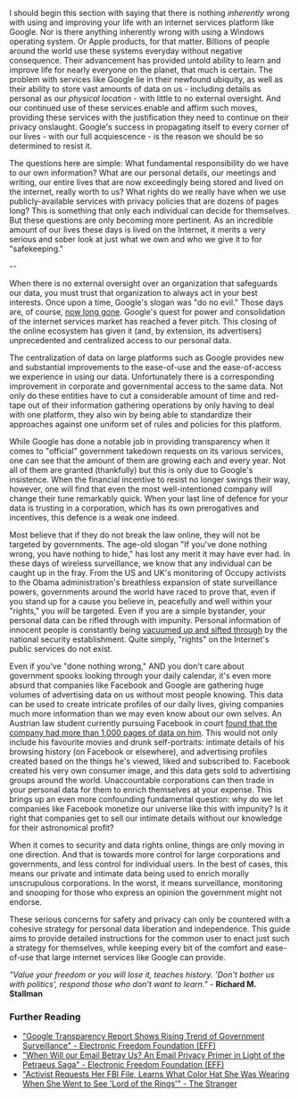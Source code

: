 I should begin this section with saying that there is nothing *inherently* wrong with using and improving your life with an internet services platform like Google. Nor is there anything inherently wrong with using a Windows operating system. Or Apple products, for that matter. Billions of people around the world use these systems everyday without negative consequence. Their advancement has provided untold ability to learn and improve life for nearly everyone on the planet, that much is certain. The problem with services like Google lie in their newfound ubiquity, as well as their ability to store vast amounts of data on us - including details as personal as our *physical location* - with little to no external oversight. And our continued use of these services enable and affirm such moves, providing these services with the justification they need to continue on their privacy onslaught. Google's success in propagating itself to every corner of our lives - with our full acquiescence - is the reason we should be so determined to resist it.

The questions here are simple: What fundamental responsibility do we have to our own information? What are our personal details, our meetings and writing, our entire lives that are now exceedingly being stored and lived on the internet, really worth to us? What rights do we really have when we use publicly-available services with privacy policies that are dozens of pages long? This is something that only each individual can decide for themselves. But these questions are only becoming more pertinent. As an incredible amount of our lives these days is lived on the Internet, it merits a very serious and sober look at just what we own and who we give it to for "safekeeping."

--

When there is no external oversight over an organization that safeguards our data, you must trust that organization to always act in your best interests. Once upon a time, Google's slogan was "do no evil." Those days are, of course, [now long gone][1]. Google's quest for power and consolidation of the internet services market has reached a fever pitch. This closing of the online ecosystem has given it (and, by extension, its advertisers) unprecedented and centralized access to our personal data.

The centralization of data on large platforms such as Google provides new and substantial improvements to the ease-of-use and the ease-of-access we experience in using our data. Unfortunately there is a corresponding improvement in corporate and governmental access to the same data. Not only do these entities have to cut a considerable amount of time and red-tape out of their information gathering operations by only having to deal with one platform, they also win by being able to standardize their approaches against one uniform set of rules and policies for this platform.

While Google has done a notable job in providing transparency when it comes to "official" government takedown requests on its various services, one can see that the amount of them are growing each and every year. Not all of them are granted (thankfully) but this is only due to Google's insistence. When the financial incentive to resist no longer swings their way, however, one will find that even the most well-intentioned company will change their tune remarkably quick. When your last line of defence for your data is trusting in a corporation, which has its own prerogatives and incentives, this defence is a weak one indeed.

Most believe that if they do not break the law online, they will not be targeted by governments. The age-old slogan "If you've done nothing wrong, you have nothing to hide," has lost any merit it may have ever had. In these days of wireless surveillance, we know that any individual can be caught up in the fray. From the US and UK's monitoring of Occupy activists to the Obama administration's breathless expansion of state surveillance powers, governments around the world have raced to prove that, even if you stand up for a cause you believe in, peacefully and well within your "rights," you *will* be targeted. Even if you are a simple bystander, your personal data can be rifled through with impunity. Personal information of innocent people is constantly being [vacuumed up and sifted through][2] by the national security establishment. Quite simply, "rights" on the Internet's public services do not exist.

Even if you've "done nothing wrong," AND you don't care about government spooks looking through your daily calendar, it's even more absurd that companies like Facebook and Google are gathering huge volumes of advertising data on us without most people knowing. This data can be used to create intricate profiles of our daily lives, giving companies much more information than we may even know about our own selves. An Austrian law student currently pursuing Facebook in court [found that the company had more than 1,000 pages of data on him][3]. This would not only include his favourite movies and drunk self-portraits: intimate details of his browsing history (on Facebook or elsewhere), and advertising profiles created based on the things he's viewed, liked and subscribed to. Facebook created his very own consumer image, and this data gets sold to advertising groups around the world. Unaccountable corporations can then trade in your personal data for them to enrich themselves at your expense. This brings up an even more confounding fundamental question: why do we let companies like Facebook monetize our universe like this with impunity? Is it right that companies get to sell our intimate details without our knowledge for their astronomical profit?

When it comes to security and data rights online, things are only moving in one direction. And that is towards more control for large corporations and governments, and less control for individual users. In the best of cases, this means our private and intimate data being used to enrich morally unscrupulous corporations. In the worst, it means surveillance, monitoring and snooping for those who express an opinion the government might not endorse.

These serious concerns for safety and privacy can only be countered with a cohesive strategy for personal data liberation and independence. This guide aims to provide detailed instructions for the common user to enact just such a strategy for themselves, while keeping every bit of the comfort and ease-of-use that large internet services like Google can provide.

  
*"Value your freedom or you will lose it, teaches history. 'Don't bother us with politics', respond those who don't want to learn."* - **Richard M. Stallman**

  
### Further Reading

*   ["Google Transparency Report Shows Rising Trend of Government Surveillance" - Electronic Freedom Foundation (EFF)][4]
*   ["When Will our Email Betray Us? An Email Privacy Primer in Light of the Petraeus Saga" - Electronic Freedom Foundation (EFF)][5]
*   ["Activist Requests Her FBI File, Learns What Color Hat She Was Wearing When She Went to See 'Lord of the Rings'" - The Stranger][6]

 [1]: https://en.wikipedia.org/wiki/Criticism_of_Google#Privacy
 [2]: http://www.aclu.org/spy-files
 [3]: http://arstechnica.com/tech-policy/2012/11/how-one-law-student-is-making-facebook-get-serious-about-privacy/
 [4]: https://www.eff.org/deeplinks/2012/11/google-transparency-report-shows-rising-trend-government-surveillance
 [5]: https://www.eff.org/deeplinks/2012/11/when-will-our-email-betray-us-email-privacy-primer-light-petraeus-saga
 [6]: http://slog.thestranger.com/slog/archives/2012/02/09/activist-requests-her-fbi-file-learns-what-color-hat-she-was-wearing-when-she-went-to-see-lord-of-the-rings